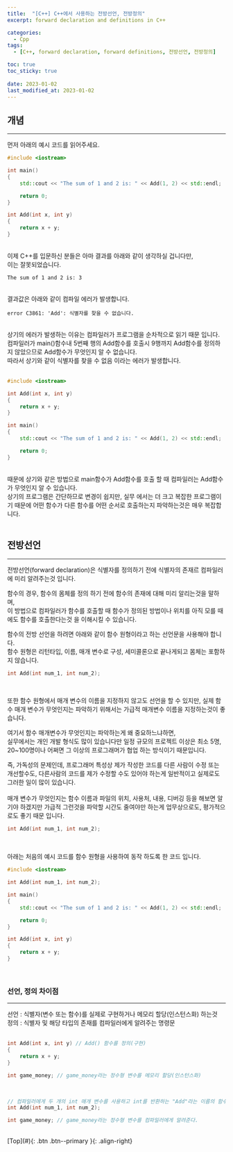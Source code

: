 ```yaml
---
title:  "[C++] C++에서 사용하는 전방선언, 전방정의"
excerpt: forward declaration and definitions in C++

categories:
  - Cpp
tags:
  - [C++, forward declaration, forward definitions, 전방선언, 전방정의]

toc: true
toc_sticky: true
 
date: 2023-01-02
last_modified_at: 2023-01-02
---
```


## 개념
--- 

먼저 아래의 예시 코드를 읽어주세요. <br>

```c++
#include <iostream>

int main()
{
    std::cout << "The sum of 1 and 2 is: " << Add(1, 2) << std::endl;

    return 0;
}

int Add(int x, int y)
{
    return x + y;
}
```

<br>
이제 C++를 입문하신 분들은 아마 결과를 아래와 같이 생각하실 겁니다만,  <br>
이는 잘못되었습니다. <br>

```
The sum of 1 and 2 is: 3
```

<br>
결과값은 아래와 같이 컴파일 에러가 발생합니다.<br>

```
error C3861: 'Add': 식별자를 찾을 수 없습니다.
```

<br>
상기의 에러가 발생하는 이유는 컴파일러가 프로그램을 순차적으로 읽기 때문 입니다. <br>
컴파일러가 main()함수내 5번째 행의 Add함수를 호출시 9행까지 Add함수를 정의하지 않았으므로 Add함수가 무엇인지 알 수 없습니다. <br>
따라서 상기와 같이 식별자를 찾을 수 없음 이라는 에러가 발생합니다. <br>
<br>
 
```c++
#include <iostream>

int Add(int x, int y)
{
    return x + y;
}

int main()
{
    std::cout << "The sum of 1 and 2 is: " << Add(1, 2) << std::endl;

    return 0;
}
```

<br>
때문에 상기와 같은 방법으로 main함수가 Add함수를 호출 할 때 컴파일러는 Add함수가 무엇인지 알 수 있습니다.  <br>
상기의 프로그램은 간단하므로 변경이 쉽지만, 실무 에서는 더 크고 복잡한 프로그램이기 때문에 어떤 함수가 다른 함수를 어떤 순서로 호출하는지 파악하는것은 매우 복잡합니다. <br>
<br>


## 전방선언
--- 
전방선언(forward declaration)은 식별자를 정의하기 전에 식별자의 존재르 컴파일러에 미리 알려주는것 입니다.<br>

함수의 경우, 함수의 몸체를 정의 하기 전에 함수의 존재에 대해 미리 알리는것을 말하며, <br> 
이 방법으로 컴파일러가 함수를 호출할 때 함수가 정의된 방법이나 위치를 아직 모를 때 에도 함수를 호출한다는것 을 이해시킬 수 있습니다.<br>

함수의 전방 선언을 하려면 아래와 같이 함수 원형이라고 하는 선언문을 사용해야 합니다.<br>
함수 원형은 리턴타입, 이름, 매개 변수로 구성, 세미콜론으로 끝나게되고 몸체는 포함하지 않습니다.<br>


```c++
int Add(int num_1, int num_2);
```
<br>

또한 함수 원형에서 매개 변수의 이름을 지정하지 않고도 선언을 할 수 있지만, 실제 함수 매개 변수가 무엇인지는 파악하기 위해서는 가급적 매개변수 이름을 지정하는것이 좋습니다. <br>

여기서 함수 매개변수가 무엇인지는 파악하는게 왜 중요하느냐하면, <br>
실무에서는 개인 개발 형식도 많이 있습니다만 일정 규모의 프로젝트 이상은 최소 5명, 20~100명이나 어쩌면 그 이상의 프로그래머가 협업 하는 방식이기 때문입니다. <br>

즉, 가독성의 문제인데, 프로그래머 특성상 제가 작성한 코드를 다른 사람이 수정 또는 개선할수도, 다른사람의 코드를 제가 수정할 수도 있어야 하는게 일반적이고 실제로도 그러한 일이 많이 있습니다. <br><br>
매개 변수가 무엇인지는 함수 이름과 파일의 위치, 사용처, 내용, 디버깅 등을 해보면 알기야 하겠지만 가급적 그런것을 파악할 시간도 줄여야만 하는게 업무상으로도, 평가적으로도 좋기 때문 입니다.<br>

```c++
int Add(int num_1, int num_2);
```
<br>


아래는 처음의 예시 코드를 함수 원형을 사용하여 동작 하도록 한 코드 입니다.
```c++
#include <iostream>

int Add(int num_1, int num_2);

int main()
{
    std::cout << "The sum of 1 and 2 is: " << Add(1, 2) << std::endl;

    return 0;
}

int Add(int x, int y)
{
    return x + y;
}
```

<br> 

### 선언, 정의 차이점
--- 

선언 : 식별자(변수 또는 함수)를 실제로 구현하거나 메모리 할당(인스턴스화) 하는것 <br>
정의 : 식별자 및 해당 타입의 존재를 컴파일러에게 알려주는 명령문 <br>
<br>

```c++
int Add(int x, int y) // Add() 함수를 정의(구현)
{
    return x + y;
}

int game_money; // game_money라는 정수형 변수를 메모리 할당(인스턴스화)
```

<br>

```c++
// 컴파일러에게 두 개의 int 매개 변수를 사용하고 int를 반환하는 "Add"라는 이름의 함수를 알려준다.
int Add(int num_1, int num_2);

int game_money; // game_money라는 정수형 변수를 컴파일러에게 알려준다.
```


<br>
[Top](#){: .btn .btn--primary }{: .align-right}